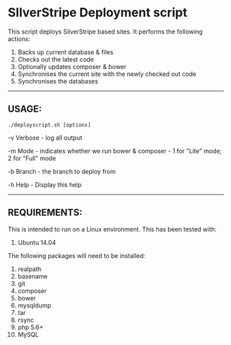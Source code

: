 # SIlverStripe Deployment script
This script deploys SilverStripe based sites. It performs the following actions:

1. Backs up current database & files
2. Checks out the latest code
3. Optionally updates composer & bower
4. Synchronises the current site with the newly checked out code
5. Synchronises the databases

-----

## USAGE:

`./deployscript.sh [options]`

  -v Verbose - log all output

  -m Mode    - indicates whether we run bower & composer - 1 for "Lite" 
mode; 2 for "Full" mode

  -b Branch  - the branch to deploy from

  -h Help    - Display this help

---

## REQUIREMENTS:
This is intended to run on a Linux environment. This has been tested with:

1. Ubuntu 14.04

The following packages will need to be installed:

1. realpath
2. basename
3. git
4. composer
5. bower
6. mysqldump
7. tar
8. rsync
9. php 5.6+
10. MySQL
